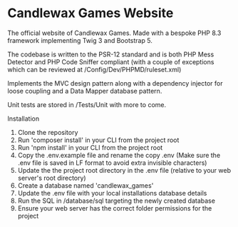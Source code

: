 # Candlewax Games Website
The official website of Candlewax Games. Made with a bespoke PHP 8.3 framework implementing Twig 3 and Bootstrap 5.

The codebase is written to the PSR-12 standard and is both PHP Mess Detector and PHP Code Sniffer compliant (with a couple of exceptions which can be reviewed at /Config/Dev/PHPMD/ruleset.xml)

Implements the MVC design pattern along with a dependency injector for loose coupling and a Data Mapper database pattern.

Unit tests are stored in /Tests/Unit with more to come.


Installation

1. Clone the repository
2. Run 'composer install' in your CLI from the project root
3. Run 'npm install' in your CLI  from the project root
4. Copy the .env.example file and rename the copy .env (Make sure the .env file is saved in LF format to avoid extra invisible characters)
6. Update the the project root directory in the .env file (relative to your web server's root directory)
7. Create a database named 'candlewax_games'
8. Update the .env file with your local installations database details
9. Run the SQL in /database/sql targeting the newly created database
10. Ensure your web server has the correct folder permissions for the project
